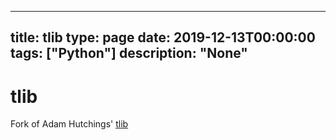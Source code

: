 
---
title: tlib
type: page
date: 2019-12-13T00:00:00
tags: ["Python"]
description: "None"
---


# tlib

Fork of Adam Hutchings' [tlib](https://github.com/adamhutchings/tlib)
